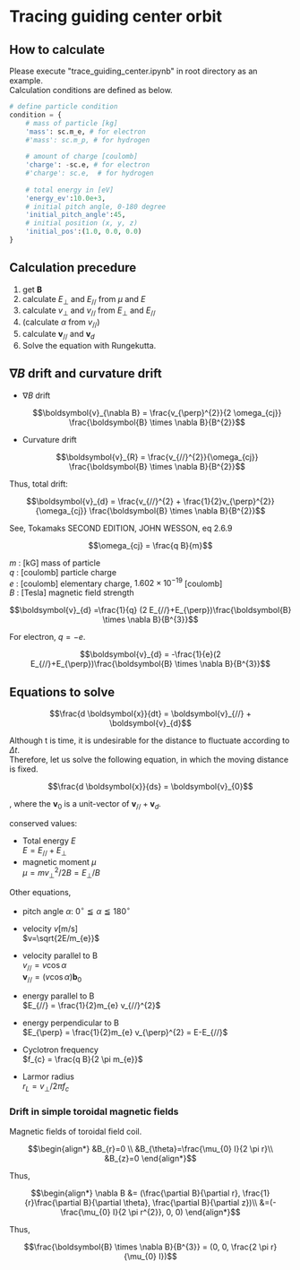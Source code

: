 # Tracing guiding center orbit

## How to calculate

Please execute "trace_guiding_center.ipynb" in root directory as an example.  
Calculation conditions are defined as below.

```python
# define particle condition
condition = {
    # mass of particle [kg]
    'mass': sc.m_e, # for electron
    #'mass': sc.m_p, # for hydrogen
    
    # amount of charge [coulomb]
    'charge': -sc.e, # for electron
    #'charge': sc.e,  # for hydrogen
    
    # total energy in [eV]
    'energy_ev':10.0e+3,
    # initial pitch angle, 0-180 degree
    'initial_pitch_angle':45,
    # initial position (x, y, z)
    'initial_pos':(1.0, 0.0, 0.0)
}
```

## Calculation precedure

1. get $\boldsymbol{B}$
2. calculate $E_{\perp}$ and $E_{//}$ from $\mu$ and $E$
3. calculate $v_{\perp}$ and $v_{//}$ from $E_{\perp}$ and $E_{//}$
4. (calculate $\alpha$ from $v_{//}$)
5. calculate $\boldsymbol{v}_{//}$ and $\boldsymbol{v}_{d}$
6. Solve the equation with Rungekutta.

## $\nabla B$ drift and curvature drift

- $\nabla B$ drift

  ```math
  \boldsymbol{v}_{\nabla B} = \frac{v_{\perp}^{2}}{2 \omega_{cj}} \frac{\boldsymbol{B} \times \nabla B}{B^{2}}
  ```

- Curvature drift
  
  ```math
  \boldsymbol{v}_{R} = \frac{v_{//}^{2}}{\omega_{cj}} \frac{\boldsymbol{B} \times \nabla B}{B^{2}}
  ```

Thus, total drift:

```math
\boldsymbol{v}_{d} = \frac{v_{//}^{2} + \frac{1}{2}v_{\perp}^{2}}{\omega_{cj}} \frac{\boldsymbol{B} \times \nabla B}{B^{2}}
```

See, Tokamaks SECOND EDITION, JOHN WESSON, eq 2.6.9  

```math
\omega_{cj} = \frac{q B}{m}
```

$m$ : [kG] mass of particle  
$q$ : [coulomb] particle charge  
$e$ : [coulomb] elementary charge, $1.602 \times 10^{-19}$ [coulomb]  
$B$ : [Tesla] magnetic field strength  

```math
\boldsymbol{v}_{d} =\frac{1}{q} (2 E_{//}+E_{\perp})\frac{\boldsymbol{B} \times \nabla B}{B^{3}}
```

For electron, $q=-e$.  

```math
\boldsymbol{v}_{d} = -\frac{1}{e}(2 E_{//}+E_{\perp})\frac{\boldsymbol{B} \times \nabla B}{B^{3}}
```

## Equations to solve

```math
\frac{d \boldsymbol{x}}{dt} = \boldsymbol{v}_{//} + \boldsymbol{v}_{d}
```

Although t is time, it is undesirable for the distance to fluctuate according to $\Delta t$.  
Therefore, let us solve the following equation, in which the moving distance is fixed.

```math
\frac{d \boldsymbol{x}}{ds} = \boldsymbol{v}_{0}
```

, where the $\boldsymbol{v}_{0}$ is a unit-vector of $\boldsymbol{v}_{//} + \boldsymbol{v}_{d}$.

conserved values:

- Total energy $E$  
  $E=E_{//}+E_{\perp}$
- magnetic moment $\mu$  
  $\mu=mv_{\perp}^{2}/2B = E_{\perp}/B$  

Other equations,

- pitch angle $\alpha$: $0^{\circ} \leqq \alpha \leqq 180^{\circ}$

- velocity $v$[m/s]  
  $v=\sqrt{2E/m_{e}}$  

- velocity parallel to B  
  $v_{//}=v \cos \alpha$  
  $\boldsymbol{v}_{//}=(v \cos \alpha) \boldsymbol{b}_{0}$  

- energy parallel to B  
  $E_{//} = \frac{1}{2}m_{e} v_{//}^{2}$

- energy perpendicular to B  
  $E_{\perp} = \frac{1}{2}m_{e} v_{\perp}^{2} = E-E_{//}$

- Cyclotron frequency  
  $f_{c} = \frac{q B}{2 \pi m_{e}}$
- Larmor radius  
  $r_{L}=v_{\perp}/2 \pi f_{c}$

### Drift in simple toroidal magnetic fields

Magnetic fields of toroidal field coil.

```math
\begin{align*}
&B_{r}=0 \\ 
&B_{\theta}=\frac{\mu_{0} I}{2 \pi r}\\
&B_{z}=0 
\end{align*}
```

Thus,

```math
\begin{align*}
\nabla B &= 
(\frac{\partial B}{\partial r}, \frac{1}{r}\frac{\partial B}{\partial \theta}, \frac{\partial B}{\partial z})\\
&=(-\frac{\mu_{0} I}{2 \pi r^{2}}, 0, 0)
\end{align*}
```

Thus, 

```math
\frac{\boldsymbol{B} \times \nabla B}{B^{3}}
= (0, 0, \frac{2 \pi r}{\mu_{0} I})
```
